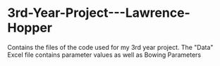 # 3rd-Year-Project---Lawrence-Hopper
Contains the files of the code used for my 3rd year project.
The "Data" Excel file contains parameter values as well as Bowing Parameters
